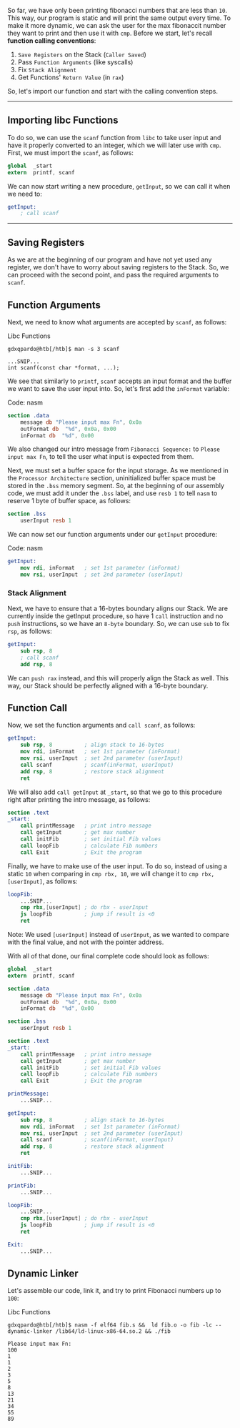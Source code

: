 So far, we have only been printing fibonacci numbers that are less than `10`. This way, our program is static and will print the same output every time. To make it more dynamic, we can ask the user for the max fibonaccit number they want to print and then use it with `cmp`. Before we start, let's recall **function calling conventions**:
1. `Save Registers` on the Stack (`Caller Saved`)
2. Pass `Function Arguments` (like syscalls)
3. Fix `Stack Alignment`
4. Get Functions' `Return Value` (in `rax`)

So, let's import our function and start with the calling convention steps.

---

## Importing libc Functions

To do so, we can use the `scanf` function from `libc` to take user input and have it properly converted to an integer, which we will later use with `cmp`. First, we must import the `scanf`, as follows:

```nasm
global  _start
extern  printf, scanf
```

We can now start writing a new procedure, `getInput`, so we can call it when we need to:

```nasm
getInput:
    ; call scanf
```

---

## Saving Registers

As we are at the beginning of our program and have not yet used any register, we don't have to worry about saving registers to the Stack. So, we can proceed with the second point, and pass the required arguments to `scanf`.

## Function Arguments

Next, we need to know what arguments are accepted by `scanf`, as follows:

Libc Functions

```shell
gdxqpardo@htb[/htb]$ man -s 3 scanf

...SNIP...
int scanf(const char *format, ...);
```

We see that similarly to `printf`, `scanf` accepts an input format and the buffer we want to save the user input into. So, let's first add the `inFormat` variable:

Code: nasm

```nasm
section .data
    message db "Please input max Fn", 0x0a
    outFormat db  "%d", 0x0a, 0x00
    inFormat db  "%d", 0x00
```

We also changed our intro message from `Fibonacci Sequence:` to `Please input max Fn`, to tell the user what input is expected from them.

Next, we must set a buffer space for the input storage. As we mentioned in the `Processor Architecture` section, uninitialized buffer space must be stored in the `.bss` memory segment. So, at the beginning of our assembly code, we must add it under the `.bss` label, and use `resb 1` to tell `nasm` to reserve 1 byte of buffer space, as follows:

```nasm
section .bss
    userInput resb 1
```

We can now set our function arguments under our `getInput` procedure:

Code: nasm

```nasm
getInput:
    mov rdi, inFormat   ; set 1st parameter (inFormat)
    mov rsi, userInput  ; set 2nd parameter (userInput)
```


### Stack Alignment
Next, we have to ensure that a 16-bytes boundary aligns our Stack. We are currently inside the getInput procedure, so have 1 `call` instruction and no `push` instructions, so we have an `8-byte` boundary. So, we can use `sub` to fix `rsp`, as follows:

```nasm
getInput:
    sub rsp, 8
    ; call scanf
    add rsp, 8
```

We can `push rax` instead, and this will properly align the Stack as well. This way, our Stack should be perfectly aligned with a 16-byte boundary.

## Function Call

Now, we set the function arguments and `call scanf`, as follows:

```nasm
getInput:
    sub rsp, 8          ; align stack to 16-bytes
    mov rdi, inFormat   ; set 1st parameter (inFormat)
    mov rsi, userInput  ; set 2nd parameter (userInput)
    call scanf          ; scanf(inFormat, userInput)
    add rsp, 8          ; restore stack alignment
    ret
```

We will also add `call getInput` at `_start`, so that we go to this procedure right after printing the intro message, as follows:

```nasm
section .text
_start:
    call printMessage   ; print intro message
    call getInput       ; get max number
    call initFib        ; set initial Fib values
    call loopFib        ; calculate Fib numbers
    call Exit           ; Exit the program
```

Finally, we have to make use of the user input. To do so, instead of using a static `10` when comparing in `cmp rbx, 10`, we will change it to `cmp rbx, [userInput]`, as follows:

```nasm
loopFib:
    ...SNIP...
    cmp rbx,[userInput] ; do rbx - userInput
    js loopFib		    ; jump if result is <0
    ret
```

Note: We used `[userInput]` instead of `userInput`, as we wanted to compare with the final value, and not with the pointer address.

With all of that done, our final complete code should look as follows:

```nasm
global  _start
extern  printf, scanf

section .data
    message db "Please input max Fn", 0x0a
    outFormat db  "%d", 0x0a, 0x00
    inFormat db  "%d", 0x00

section .bss
    userInput resb 1

section .text
_start:
    call printMessage   ; print intro message
    call getInput       ; get max number
    call initFib        ; set initial Fib values
    call loopFib        ; calculate Fib numbers
    call Exit           ; Exit the program

printMessage:
    ...SNIP...

getInput:
    sub rsp, 8          ; align stack to 16-bytes
    mov rdi, inFormat   ; set 1st parameter (inFormat)
    mov rsi, userInput  ; set 2nd parameter (userInput)
    call scanf          ; scanf(inFormat, userInput)
    add rsp, 8          ; restore stack alignment
    ret

initFib:
    ...SNIP...

printFib:
    ...SNIP...

loopFib:
    ...SNIP...
    cmp rbx,[userInput] ; do rbx - userInput
    js loopFib		    ; jump if result is <0
    ret

Exit:
    ...SNIP...
```

## Dynamic Linker

Let's assemble our code, link it, and try to print Fibonacci numbers up to `100`:

Libc Functions

```shell-session
gdxqpardo@htb[/htb]$ nasm -f elf64 fib.s &&  ld fib.o -o fib -lc --dynamic-linker /lib64/ld-linux-x86-64.so.2 && ./fib

Please input max Fn:
100
1
1
2
3
5
8
13
21
34
55
89
```


